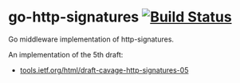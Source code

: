 # go-http-signatures [![Build Status](https://travis-ci.org/mvaneijk/go-http-signatures.svg?branch=master)](https://travis-ci.org/mvaneijk/go-http-signatures)
Go middleware implementation of http-signatures.

An implementation of the 5th draft:
- [tools.ietf.org/html/draft-cavage-http-signatures-05](tools.ietf.org/html/draft-cavage-http-signatures-05)
